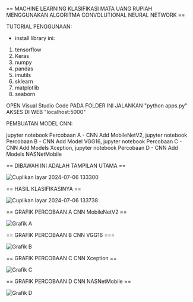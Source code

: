 
== MACHINE LEARNING KLASIFIKASI MATA UANG RUPIAH MENGGUNAKAN ALGORITMA CONVOLUTIONAL NEURAL NETWORK ==


TUTORIAL PENGGUNAAN: 

- install library ini:
1. tensorflow 
2. Keras 
3. numpy 
4. pandas
5. imutils
6. sklearn
7. matplotlib 
8. seaborn

OPEN Visual Studio Code PADA FOLDER INI
JALANKAN "python apps.py"
AKSES DI WEB "localhost:5000"



PEMBUATAN MODEL CNN:

jupyter notebook Percobaan A - CNN Add MobileNetV2, 
jupyter notebook Percobaan B - CNN Add Model VGG16,
jupyter notebook Percobaan C - CNN Add Models Xception, 
jupyter notebook Percobaan D - CNN Add Models NASNetMobile








== DIBAWAH INI ADALAH TAMPILAN UTAMA ==


![Cuplikan layar 2024-07-06 133300](https://github.com/haldi-jr20/MACHINE-LEARNING-KLASIFIKASI-MATA-UANG-RUPIAH-MENGGUNAKAN-ALGORITMA-CONVOLUTIONAL-NEURAL-NETWORK/assets/163501437/a93b6430-d95d-474b-a9d9-387fe81701b6)



== HASIL KLASIFIKASINYA ==


![Cuplikan layar 2024-07-06 133738](https://github.com/haldi-jr20/MACHINE-LEARNING-KLASIFIKASI-MATA-UANG-RUPIAH-MENGGUNAKAN-ALGORITMA-CONVOLUTIONAL-NEURAL-NETWORK/assets/163501437/adbae4c7-fea5-4f4c-9193-b9713483858e)





== GRAFIK PERCOBAAN A CNN MobileNetV2 ==

![Grafik A](https://github.com/haldi-jr20/MACHINE-LEARNING-KLASIFIKASI-MATA-UANG-RUPIAH-MENGGUNAKAN-ALGORITMA-CONVOLUTIONAL-NEURAL-NETWORK/assets/163501437/6de3b714-0bbe-4762-98c2-52a741b581e6)



== GRAFIK PERCOBAAN B CNN VGG16 ===

![Grafik B](https://github.com/haldi-jr20/MACHINE-LEARNING-KLASIFIKASI-MATA-UANG-RUPIAH-MENGGUNAKAN-ALGORITMA-CONVOLUTIONAL-NEURAL-NETWORK/assets/163501437/2b8fdb17-f997-46bc-b5e6-913b78611856)



== GRAFIK PERCOBAAN C CNN Xception ==

![Grafik C](https://github.com/haldi-jr20/MACHINE-LEARNING-KLASIFIKASI-MATA-UANG-RUPIAH-MENGGUNAKAN-ALGORITMA-CONVOLUTIONAL-NEURAL-NETWORK/assets/163501437/2413c6e7-eb26-4cd4-99c8-63d4cb893fd2)



== GRAFIK PERCOBAAN D CNN NASNetMobile ==

![Grafik D](https://github.com/haldi-jr20/MACHINE-LEARNING-KLASIFIKASI-MATA-UANG-RUPIAH-MENGGUNAKAN-ALGORITMA-CONVOLUTIONAL-NEURAL-NETWORK/assets/163501437/5b504337-c6fa-4c6a-bc23-e0a91e4cb59b)






